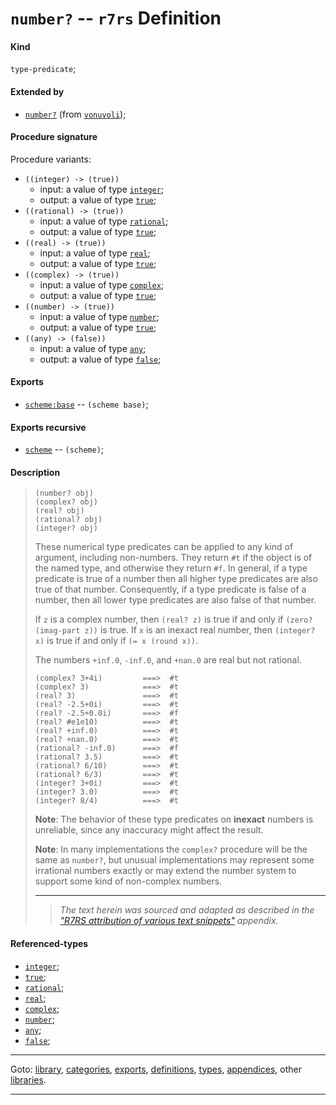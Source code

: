 

<a id='definition__r7rs__number_3f'></a>

# `number?` -- `r7rs` Definition


<a id='definition__r7rs__number_3f__kind'></a>

#### Kind

`type-predicate`;


<a id='definition__r7rs__number_3f__extended-by'></a>

#### Extended by

 * [`number?`](../../vonuvoli/definitions/number_3f.md#definition__vonuvoli__number_3f) (from [`vonuvoli`](../../vonuvoli/_index.md#library__vonuvoli));


<a id='definition__r7rs__number_3f__procedure-signature'></a>

#### Procedure signature

Procedure variants:
 * `((integer) -> (true))`
   * input: a value of type [`integer`](../../r7rs/types/integer.md#type__r7rs__integer);
   * output: a value of type [`true`](../../r7rs/types/true.md#type__r7rs__true);
 * `((rational) -> (true))`
   * input: a value of type [`rational`](../../r7rs/types/rational.md#type__r7rs__rational);
   * output: a value of type [`true`](../../r7rs/types/true.md#type__r7rs__true);
 * `((real) -> (true))`
   * input: a value of type [`real`](../../r7rs/types/real.md#type__r7rs__real);
   * output: a value of type [`true`](../../r7rs/types/true.md#type__r7rs__true);
 * `((complex) -> (true))`
   * input: a value of type [`complex`](../../r7rs/types/complex.md#type__r7rs__complex);
   * output: a value of type [`true`](../../r7rs/types/true.md#type__r7rs__true);
 * `((number) -> (true))`
   * input: a value of type [`number`](../../r7rs/types/number.md#type__r7rs__number);
   * output: a value of type [`true`](../../r7rs/types/true.md#type__r7rs__true);
 * `((any) -> (false))`
   * input: a value of type [`any`](../../r7rs/types/any.md#type__r7rs__any);
   * output: a value of type [`false`](../../r7rs/types/false.md#type__r7rs__false);


<a id='definition__r7rs__number_3f__exports'></a>

#### Exports

 * [`scheme:base`](../../r7rs/exports/scheme_3a_base.md#export__r7rs__scheme_3a_base) -- `(scheme base)`;


<a id='definition__r7rs__number_3f__exports-recursive'></a>

#### Exports recursive

 * [`scheme`](../../r7rs/exports/scheme.md#export__r7rs__scheme) -- `(scheme)`;


<a id='definition__r7rs__number_3f__description'></a>

#### Description

> ````
> (number? obj)
> (complex? obj)
> (real? obj)
> (rational? obj)
> (integer? obj)
> ````
> 
> 
> These numerical type predicates can be applied to any kind of
> argument, including non-numbers.  They return `#t` if the object is
> of the named type, and otherwise they return `#f`.
> In general, if a type predicate is true of a number then all higher
> type predicates are also true of that number.  Consequently, if a type
> predicate is false of a number, then all lower type predicates are
> also false of that number.
> 
> If `z` is a complex number, then `(real? z)` is true if
> and only if `(zero? (imag-part z))` is true.
> If `x` is an inexact real number, then
> `(integer? x)` is true if and only if `(= x (round x))`.
> 
> The numbers `+inf.0`, `-inf.0`, and `+nan.0` are real but
> not rational.
> 
> 
> ````
> (complex? 3+4i)         ===>  #t
> (complex? 3)            ===>  #t
> (real? 3)               ===>  #t
> (real? -2.5+0i)         ===>  #t
> (real? -2.5+0.0i)       ===>  #f
> (real? #e1e10)          ===>  #t
> (real? +inf.0)          ===>  #t
> (real? +nan.0)          ===>  #t
> (rational? -inf.0)      ===>  #f
> (rational? 3.5)         ===>  #t
> (rational? 6/10)        ===>  #t
> (rational? 6/3)         ===>  #t
> (integer? 3+0i)         ===>  #t
> (integer? 3.0)          ===>  #t
> (integer? 8/4)          ===>  #t
> ````
> 
> 
> **Note**: The behavior of these type predicates on __inexact__ numbers
> is unreliable, since any inaccuracy might affect the result.
> 
> **Note**:  In many implementations the `complex?` procedure will be the same as
> `number?`, but unusual implementations may represent
> some irrational numbers exactly or may extend the number system to
> support some kind of non-complex numbers.
> 
> 
> ----
> > *The text herein was sourced and adapted as described in the ["R7RS attribution of various text snippets"](../../r7rs/appendices/attribution.md#appendix__r7rs__attribution) appendix.*


<a id='definition__r7rs__number_3f__referenced-types'></a>

#### Referenced-types

 * [`integer`](../../r7rs/types/integer.md#type__r7rs__integer);
 * [`true`](../../r7rs/types/true.md#type__r7rs__true);
 * [`rational`](../../r7rs/types/rational.md#type__r7rs__rational);
 * [`real`](../../r7rs/types/real.md#type__r7rs__real);
 * [`complex`](../../r7rs/types/complex.md#type__r7rs__complex);
 * [`number`](../../r7rs/types/number.md#type__r7rs__number);
 * [`any`](../../r7rs/types/any.md#type__r7rs__any);
 * [`false`](../../r7rs/types/false.md#type__r7rs__false);

----

Goto: [library](../../r7rs/_index.md#library__r7rs), [categories](../../r7rs/categories/_index.md#toc__r7rs__categories), [exports](../../r7rs/exports/_index.md#toc__r7rs__exports), [definitions](../../r7rs/definitions/_index.md#toc__r7rs__definitions), [types](../../r7rs/types/_index.md#toc__r7rs__types), [appendices](../../r7rs/appendices/_index.md#toc__r7rs__appendices), other [libraries](../../_libraries.md#toc__libraries).

----

